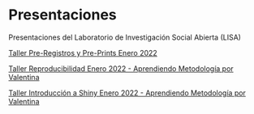 # Presentaciones


Presentaciones del Laboratorio de Investigación Social Abierta (LISA)

[Taller Pre-Registros y Pre-Prints Enero 2022](https://lisa-coes.github.io/presentaciones/tallerPrereg-PreprintEnero2022/tallerLISAenero2022.html)


[Taller Reproducibilidad Enero 2022 - Aprendiendo Metodología por Valentina](https://lisa-coes.github.io/presentaciones/tallerRmarkdown-IPOEnero2022/taller-reprod-enero2022.html)

[Taller Introducción a Shiny Enero 2022 - Aprendiendo Metodología por Valentina](https://lisa-coes.github.io/presentaciones/tallerShiny-Enero2022/taller-shiny-enero2022.html)


